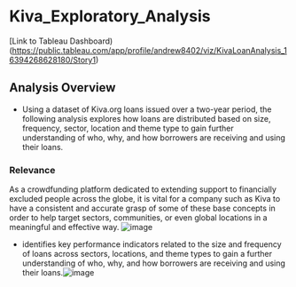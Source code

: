 # Kiva_Exploratory_Analysis
[Link to Tableau Dashboard)
(https://public.tableau.com/app/profile/andrew8402/viz/KivaLoanAnalysis_16394268628180/Story1)

## Analysis Overview 
- Using a dataset of Kiva.org loans issued over a two-year period, the following analysis explores how loans are distributed based on size, frequency, sector, location and theme type to gain further understanding of who, why, and how borrowers are receiving and using their loans.

### Relevance 
As a crowdfunding platform dedicated to extending support to financially excluded people across the globe, it is vital for a company such as Kiva to have a consistent and accurate grasp of some of these base concepts in order to help target sectors, communities, or even global locations in a meaningful and effective way. ![image](https://user-images.githubusercontent.com/79600550/150731563-fc987a7f-24a8-4412-bf37-9ad7aace1adf.png)

- identifies key performance indicators related to the size and frequency of loans across sectors, locations, and theme types to gain a further understanding of who, why, and how borrowers are receiving and using their loans.![image](https://user-images.githubusercontent.com/79600550/150731022-fe33d83b-a078-4a60-a61e-fb7b69ee4b3a.png)

